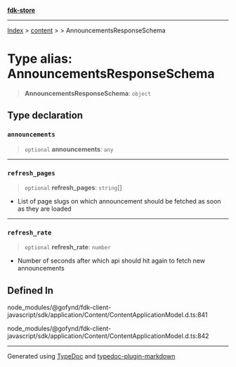 [**fdk-store**](../../../README.md)
***

[Index](../../../API.md) > [content](../../README.md) > [<internal>](../README.md) > AnnouncementsResponseSchema

# Type alias: AnnouncementsResponseSchema

> **AnnouncementsResponseSchema**: `object`

## Type declaration

### `announcements`

> `optional` **announcements**: `any`

***

### `refresh_pages`

> `optional` **refresh\_pages**: `string`[]

- List of page slugs on which
announcement should be fetched as soon as they are loaded

***

### `refresh_rate`

> `optional` **refresh\_rate**: `number`

- Number of seconds after which api should
hit again to fetch new announcements

## Defined In

node\_modules/@gofynd/fdk-client-javascript/sdk/application/Content/ContentApplicationModel.d.ts:841

node\_modules/@gofynd/fdk-client-javascript/sdk/application/Content/ContentApplicationModel.d.ts:842

***
Generated using [TypeDoc](https://typedoc.org/) and [typedoc-plugin-markdown](https://www.npmjs.com/package/typedoc-plugin-markdown)
